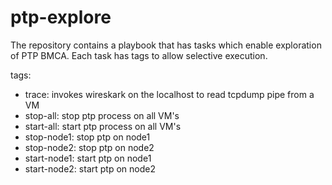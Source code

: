 # ptp-explore

The repository contains a playbook that has tasks which enable exploration of PTP BMCA. Each task has tags to allow selective execution. 

tags:

  - trace:       invokes wireskark on the localhost to read tcpdump pipe from a VM
  - stop-all:    stop ptp process on all VM's
  - start-all:   start ptp process on all VM's
  - stop-node1:  stop ptp on node1
  - stop-node2:  stop ptp on node2
  - start-node1: start ptp on node1
  - start-node2: start ptp on node2 
